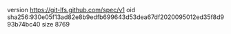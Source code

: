 version https://git-lfs.github.com/spec/v1
oid sha256:930e05f13ad82e8b9edfb699643d53dea67df2020095012ed35f8d993b74bc40
size 8769
